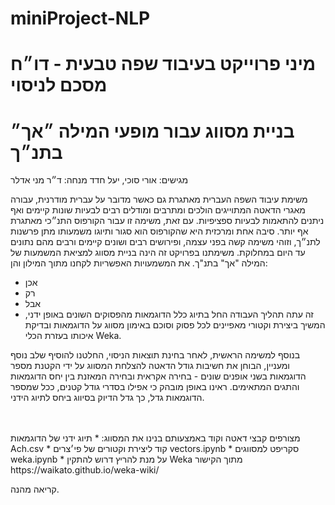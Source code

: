 # miniProject-NLP

# מיני פרוייקט בעיבוד שפה טבעית - דו״ח מסכם לניסוי
# בניית מסווג עבור מופעי המילה  ״אך״ בתנ״ך

מגישים: אורי סוכי, יעל חדד
מנחה: ד״ר מני אדלר

משימת עיבוד השפה העברית מאתגרת גם כאשר מדובר על עברית מודרנית, עבורה מאגרי הדאטה המתוייגים הולכים ומתרבים ומודלים רבים לבעיות שונות קיימים ואף ניתנים להתאמות לבעיות ספציפיות. 
עם זאת, משימה זו עבור הקורפוס התנ״כי מאתגרת אף יותר. סיבה אחת ומרכזית היא שהקורפוס הוא סגור ותיוגו משמעותו מתן פרשנות לתנ״ך, וזוהי משימה קשה בפני עצמה, ופירושים רבים ושונים קיימים ורבים מהם נתונים עד היום במחלוקת. 
משימתנו בפרויקט זה הינה בניית מסווג למציאת המשמעות של המילה "אך" בתנ"ך. את המשמעויות האפשריות לקחנו מתוך המילון והן:
* אכן
* רק
* אבל
* זה עתה
תהליך העבודה החל בתיוג כלל הדוגמאות מהפסוקים השונים באופן ידני, המשיך ביצירת וקטורי מאפיינים לכל פסוק וסוכם באימון מסווג על הדוגמאות ובדיקת איכותו בעזרת הכלי Weka. 

בנוסף למשימה הראשית, לאחר בחינת תוצאות הניסוי, החלטנו להוסיף שלב נוסף ומעניין, הבוחן את חשיבות גודל הדאטה להצלחת המסווג על ידי הקטנת מספר הדוגמאות בשני אופנים שונים - בחירה אקראית ובחירה המאזנת בין יחס הדוגמאות והתגים המתאימים. ראינו באופן מובהק כי אפילו בסדרי גודל קטנים, ככל שמספר הדוגמאות גדל, כך גדל הדיוק בסיווג ביחס לתיוג הידני. 


<br>
<br>
מצורפים קבצי דאטה וקוד באמצעותם בנינו את המסווג:
* תיוג ידני של הדוגמאות Ach.csv 
* קוד ליצירת וקטורים של פי׳צרים vectors.ipynb
* סקריפט למסווגים weka.ipynb
* על מנת להריץ דרוש להתקין Weka מתוך הקישור https://waikato.github.io/weka-wiki/

קריאה מהנה. 
